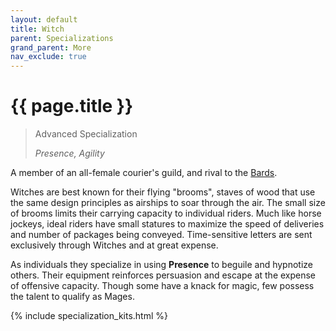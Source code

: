 ```yaml
---
layout: default
title: Witch
parent: Specializations
grand_parent: More
nav_exclude: true
---
```


# {{ page.title }}

> Advanced Specialization
>
> _Presence, Agility_

A member of an all-female courier's guild, and rival to the [Bards](bard.html).

Witches are best known for their flying "brooms", staves of wood that use the same design principles as airships to soar through the air. The small size of brooms limits their carrying capacity to individual riders. Much like horse jockeys, ideal riders have small statures to maximize the speed of deliveries and number of packages being conveyed. Time-sensitive letters are sent exclusively through Witches and at great expense.

As individuals they specialize in using **<span style="color: {{ site.mage_color }}">Presence</span>** to beguile and hypnotize others. Their equipment reinforces persuasion and escape at the expense of offensive capacity. Though some have a knack for magic, few possess the talent to qualify as Mages.

{% include specialization_kits.html %}
